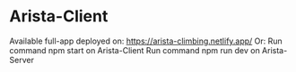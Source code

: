 # Arista-Client
Available full-app deployed on: https://arista-climbing.netlify.app/
Or:
Run command npm start on Arista-Client 
Run command npm run dev on Arista-Server
